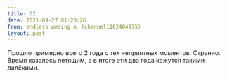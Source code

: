 ```yaml
---
title: 52
date: 2021-09-27 01:28:26
from: endless шизing ⍼ (channel1162404975)
layout: post
---
```


Прошло примерно всего 2 года с тех неприятных моментов. Странно. Время казалось летящим, а в итоге эти два года кажутся такими далёкими.
